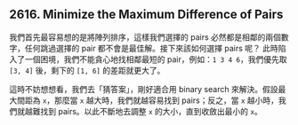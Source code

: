 ## 2616. Minimize the Maximum Difference of Pairs

我們首先最容易想的是將陣列排序，這樣我們選擇的 pairs 必然都是相鄰的兩個數字，任何跳過選擇的 pair 都不會是最佳解。接下來該如何選擇 pairs 呢？
此時陷入了一個困境，我們不能貪心地找相鄰最短的 pair，例如：`1 3 4 6`，我們優先取 `[3, 4]` 後，剩下的 `[1, 6]` 的差距就更大了。

這時不妨想想看，我們去「猜答案」，剛好適合用 binary search 來解決。假設最大間距為 `x`，那麼當 `x` 越大時，我們就越容易找到 pairs；反之，當 `x` 越小時，我們就越難找到 pairs。以此不斷地去調整 `x` 的大小，直到收斂出最小的 `x`。
